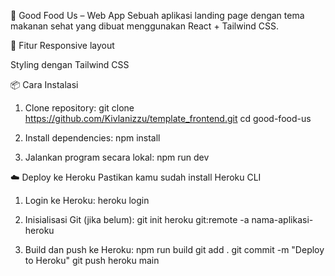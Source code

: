 🥗 Good Food Us – Web App
Sebuah aplikasi landing page dengan tema makanan sehat yang dibuat menggunakan React + Tailwind CSS.

🚀 Fitur
Responsive layout

Styling dengan Tailwind CSS

📦 Cara Instalasi

1. Clone repository:
git clone https://github.com/Kivlanizzu/template_frontend.git
cd good-food-us

2. Install dependencies:
npm install

3. Jalankan program secara lokal:
npm run dev

☁️ Deploy ke Heroku
Pastikan kamu sudah install Heroku CLI

1. Login ke Heroku:
heroku login

2. Inisialisasi Git (jika belum):
git init
heroku git:remote -a nama-aplikasi-heroku

3. Build dan push ke Heroku:
npm run build
git add .
git commit -m "Deploy to Heroku"
git push heroku main